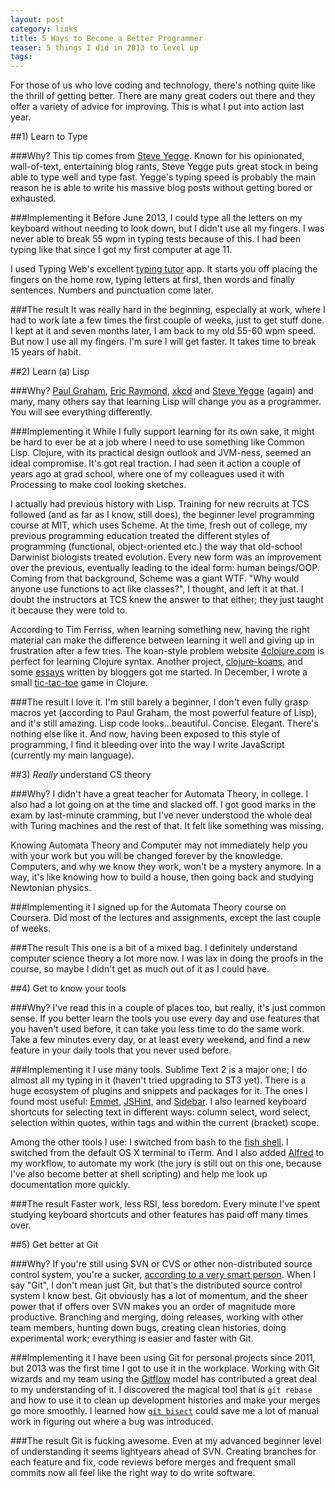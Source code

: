 ```yaml
---
layout: post
category: links
title: 5 Ways to Become a Better Programmer
teaser: 5 things I did in 2013 to level up
tags: 
---
```


For those of us who love coding and technology, there's nothing quite like the thrill of getting better. There are many great coders out there and they offer a variety of advice for improving. This is what I put into action last year.

##1) Learn to Type


###Why?
This tip comes from [Steve Yegge](http://steve-yegge.blogspot.com/2008/09/programmings-dirtiest-little-secret.html). Known for his opinionated, wall-of-text, entertaining blog rants, Steve Yegge puts great stock in being able to type well and type fast. Yegge's typing speed is probably the main reason he is able to write his massive blog posts without getting bored or exhausted.

###Implementing it
Before June 2013, I could type all the letters on my keyboard without needing to look down, but I didn't use all my fingers. I was never able to break 55 wpm in typing tests because of this. I had been typing like that since I got my first computer at age 11.

I used Typing Web's excellent [typing tutor](http://www.typingweb.com/tutor/) app. It starts you off placing the fingers on the home row, typing letters at first, then words and finally sentences. Numbers and punctuation come later.

###The result
It was really hard in the beginning, especially at work, where I had to work late a few times the first couple of weeks, just to get stuff done. I kept at it and seven months later, I am back to my old 55-60 wpm speed. But now I use all my fingers. I'm sure I will get faster. It takes time to break 15 years of habit.


##2) Learn (a) Lisp


###Why?
[Paul Graham](http://www.paulgraham.com/avg.html), [Eric Raymond](http://www.catb.org/esr/faqs/hacker-howto.html), [xkcd](https://xkcd.com/224/) and [Steve Yegge](https://sites.google.com/site/steveyegge2/scheming-is-believing) (again) and many, many others say that learning Lisp will change you as a programmer. You will see everything differently.

###Implementing it
While I fully support learning for its own sake, it might be hard to ever be at a job where I need to use something like Common Lisp. Clojure, with its practical design outlook and JVM-ness, seemed an ideal compromise. It's got real traction. I had seen it action a couple of years ago at grad school, where one of my colleagues used it with Processing to make cool looking sketches.

I actually had previous history with Lisp. Training for new recruits at TCS followed (and as far as I know, still does), the beginner level programming course at MIT, which uses Scheme. At the time, fresh out of college, my previous programming education treated the different styles of programming (functional, object-oriented etc.) the way that old-school Darwinist biologists treated evolution. Every new form was an improvement over the previous, eventually leading to the ideal form: human beings/OOP. Coming from that background, Scheme was a giant WTF. "Why would anyone use functions to act like classes?", I thought, and left it at that. I doubt the instructors at TCS knew the answer to that either; they just taught it because they were told to.

According to Tim Ferriss, when learning something new, having the right material can make the difference between learning it well and giving up in frustration after a few tries. The koan-style problem website [4clojure.com](http://4clojure.com) is perfect for learning Clojure syntax. Another project, [clojure-koans](https://github.com/functional-koans/clojure-koans), and some [essays](http://aphyr.com/posts/306-clojure-from-the-ground-up-state) written by bloggers got me started. In December, I wrote a small [tic-tac-toe](https://github.com/jogjayr/ttt) game in Clojure.

###The result
I love it. I'm still barely a beginner, I don't even fully grasp macros yet (according to Paul Graham, the most powerful feature of Lisp), and it's still amazing. Lisp code looks...beautiful. Concise. Elegant. There's nothing else like it. And now, having been exposed to this style of programming, I find it bleeding over into the way I write JavaScript (currently my main language).

##3) *Really* understand CS theory

###Why?
I didn't have a great teacher for Automata Theory, in college. I also had a lot going on at the time and slacked off. I got good marks in the exam by last-minute cramming, but I've never understood the whole deal with Turing machines and the rest of that. It felt like something was missing. 

Knowing Automata Theory and Computer may not immediately help you with your work but you will be changed forever by the knowledge. Computers, and why we know they work, won't be a mystery anymore. In a way, it's like knowing how to build a house, then going back and studying Newtonian physics.

###Implementing it
I signed up for the Automata Theory course on Coursera. Did most of the lectures and assignments, except the last couple of weeks.

###The result
This one is a bit of a mixed bag. I definitely understand computer science theory a lot more now. I was lax in doing the proofs in the course, so maybe I didn't get as much out of it as I could have.

##4) Get to know your tools

###Why?
I've read this in a couple of places too, but really, it's just common sense. If you better learn the tools you use every day and use features that you haven't used before, it can take you less time to do the same work. Take a few minutes every day, or at least every weekend, and find a new feature in your daily tools that you never used before. 

###Implementing it
I use many tools. Sublime Text 2 is a major one; I do almost all my typing in it (haven't tried upgrading to ST3 yet). There is a huge ecosystem of plugins and snippets and packages for it. The ones I found most useful: [Emmet](http://emmet.io/), [JSHint](http://www.jshint.com/install/), and [Sidebar](https://github.com/titoBouzout/SideBarEnhancements). I also learned keyboard shortcuts for selecting text in different ways: column select, word select, selection within quotes, within tags and within the current (bracket) scope.

Among the other tools I use: I switched from bash to the [fish shell](http://fishshell.com/). I switched from the default OS X terminal to iTerm. And I also added [Alfred](http://www.alfredapp.com/) to my workflow, to automate my work  (the jury is still out on this one, because I've also become better at shell scripting) and help me look up documentation more quickly.

###The result
Faster work, less RSI, less boredom. Every minute I've spent studying keyboard shortcuts and other features has paid off many times over. 

##5) <a name='git'></a>Get better at Git

###Why?
If you're still using SVN or CVS or other non-distributed source control system, you're a sucker, [according to a very smart person](#git). When I say "Git", I don't mean just Git, but that's the distributed source control system I know best. Git obviously has a lot of momentum, and the sheer power that if offers over SVN makes you an order of magnitude more productive. Branching and merging, doing releases, working with other team members, hunting down bugs, creating clean histories, doing experimental work; everything is easier and faster with Git.

###Implementing it
I have been using Git for personal projects since 2011, but 2013 was the first time I got to use it in the workplace. Working with Git wizards and my team using the [Gitflow](http://nvie.com/posts/a-successful-git-branching-model/) model has contributed a great deal to my understanding of it. I discovered the magical tool that is `git rebase` and how to use it to clean up development histories and make your merges go more smoothly. I learned how [`git bisect`](http://git-scm.com/book/en/Git-Tools-Debugging-with-Git) could save me a lot of manual work in figuring out where a bug was introduced.

###The result
Git is fucking awesome. Even at my advanced beginner level of understanding it seems lightyears ahead of SVN. Creating branches for each feature and fix, code reviews before merges and frequent small commits now all feel like the right way to do write software.
